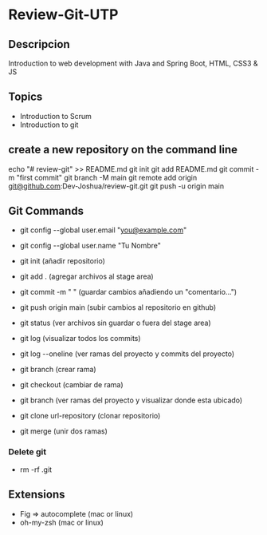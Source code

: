 # Review-Git-UTP

## Descripcion
Introduction to web development with Java and Spring Boot, HTML, CSS3 & JS

## Topics
- Introduction to Scrum
- Introduction to git

## create a new repository on the command line
  echo "# review-git" >> README.md
  git init
  git add README.md
  git commit -m "first commit"
  git branch -M main
  git remote add origin git@github.com:Dev-Joshua/review-git.git
  git push -u origin main

## Git Commands
- git config --global user.email "you@example.com"
- git config --global user.name "Tu Nombre"

- git init                  (añadir repositorio)    
- git add .                 (agregar archivos al stage area)
- git commit -m " "         (guardar cambios añadiendo un "comentario...")
- git push origin main      (subir cambios al repositorio en github)

- git status                 (ver archivos sin guardar o fuera del stage area)
- git log                    (visualizar todos los commits)
- git log --oneline          (ver ramas del proyecto y commits del proyecto)
- git branch <nombreRama>    (crear rama)
- git checkout <nombreRama>  (cambiar de rama)
- git branch                 (ver ramas del proyecto y visualizar donde esta ubicado)

- git clone url-repository   (clonar repositorio)
- git merge <nombreRama>     (unir dos ramas)

### Delete git
- rm -rf .git
## Extensions

- Fig => autocomplete (mac or linux)
- oh-my-zsh (mac or linux)